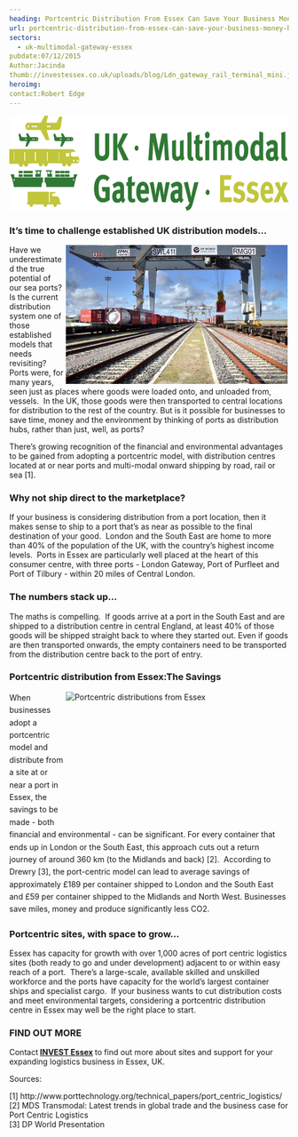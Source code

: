 ```yaml
---
heading: Portcentric Distribution From Essex Can Save Your Business Money. Here’s Why…
url: portcentric-distribution-from-essex-can-save-your-business-money-heres-why
sectors:
  - uk-multimodal-gateway-essex 
pubdate:07/12/2015
Author:Jacinda
thumb://investessex.co.uk/uploads/blog/Ldn_gateway_rail_terminal_mini.jpg
heroimg:
contact:Robert Edge
---
```

<p><img alt='' src='../uploads/general/UK-Multimodal-Gateway-Essex-Logo-RGB.jpg' style='width: 675px; height: 171px;'/></p><h3>It’s time to challenge established UK distribution models…</h3><p><img alt='Portcentric Distribution from Essex: the numbers stack up…' src='../uploads/blog/Ldn_gateway_rail_terminal_400.jpg' style='width: 400px; height: 250px; margin-left: 2px; margin-right: 2px; float: right;'/></p><p>Have we underestimated the true potential of our sea ports?  Is the current distribution system one of those established models that needs revisiting?  Ports were, for many years, seen just as places where goods were loaded onto, and unloaded from, vessels.  In the UK, those goods were then transported to central locations for distribution to the rest of the country. But is it possible for businesses to save time, money and the environment by thinking of ports as distribution hubs, rather than just, well, as ports? </p><p>There’s growing recognition of the financial and environmental advantages to be gained from adopting a portcentric model, with distribution centres located at or near ports and multi-modal onward shipping by road, rail or sea [1].</p><h3>Why not ship direct to the marketplace?</h3><p>If your business is considering distribution from a port location, then it makes sense to ship to a port that’s as near as possible to the final destination of your good.  London and the South East are home to more than 40% of the population of the UK, with the country’s highest income levels.  Ports in Essex are particularly well placed at the heart of this consumer centre, with three ports - London Gateway, Port of Purfleet and Port of Tilbury - within 20 miles of Central London.</p><h3>The numbers stack up…</h3><p>The maths is compelling.  If goods arrive at a port in the South East and are shipped to a distribution centre in central England, at least 40% of those goods will be shipped straight back to where they started out. Even if goods are then transported onwards, the empty containers need to be transported from the distribution centre back to the port of entry. </p><h3>Portcentric distribution from Essex:The Savings</h3><p><img alt='Portcentric distributions from Essex' src='http://www.investessex.co.uk/uploads/about/12_ports_portcentric_chart_2-meta-rgb_400.jpg' style='line-height: 20.8px; width: 400px; height: 240px; margin-left: 2px; margin-right: 2px; float: right;'/></p><p><span style='line-height: 1.6;'>When businesses adopt a portcentric model and distribute from a site at or near a port in Essex, the savings to be made - both financial and environmental - can be significant. For every container that ends up in London or the South East, this approach cuts out a return journey of around 360 km (to the Midlands and back) [2].  According to Drewry [3], the port-centric model can lead to average savings of approximately £189 per container shipped to London and the South East and £59 per container shipped to the Midlands and North West. Businesses save miles, money and produce significantly less CO2. </span></p><h3>Portcentric sites, with space to grow…</h3><p>Essex has capacity for growth with over 1,000 acres of port centric logistics sites (both ready to go and under development) adjacent to or within easy reach of a port.  There’s a large-scale, available skilled and unskilled workforce and the ports have capacity for the world’s largest container ships and specialist cargo.  If your business wants to cut distribution costs and meet environmental targets, considering a portcentric distribution centre in Essex may well be the right place to start.</p><h3>FIND OUT MORE</h3><p>Contact<strong> <a href='../index.html' target='_blank'>INVEST Essex</a> </strong>to find out more about sites and support for your expanding logistics business in Essex, UK.</p><p>Sources:</p><p>[1] http://www.porttechnology.org/technical_papers/port_centric_logistics/<br/>[2] MDS Transmodal: Latest trends in global trade and the business case for Port Centric Logistics<br/>[3] DP World Presentation</p>